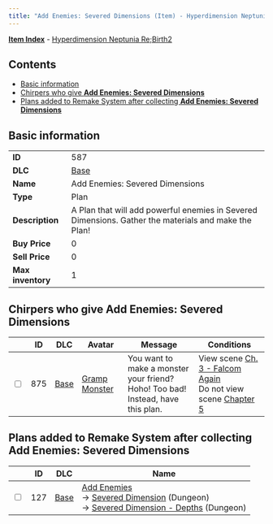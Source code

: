 ```yaml
---
title: "Add Enemies: Severed Dimensions (Item) - Hyperdimension Neptunia Re;Birth2"
---
```


[**Item Index**](/neptunia/rb2/item/index.html) - [Hyperdimension Neptunia Re;Birth2](/neptunia/rb2)

## Contents

- [Basic information](#basic-information)
- [Chirpers who give **Add Enemies: Severed Dimensions**](#chirpers-who-give-add-enemies-severed-dimensions)
- [Plans added to Remake System after collecting **Add Enemies: Severed Dimensions**](#plans-added-to-remake-system-after-collecting-add-enemies-severed-dimensions)

## Basic information

|   |   |
| -- | -- |
| **ID** | 587 |
| **DLC** | [Base](/neptunia/rb2/dlc/0-base.html) |
| **Name** | Add Enemies: Severed Dimensions |
| **Type** | Plan |
| **Description** | A Plan that will add powerful enemies in Severed Dimensions. Gather the materials and make the Plan! |
| **Buy Price** | 0 |
| **Sell Price** | 0 |
| **Max inventory** | 1 |

## Chirpers who give **Add Enemies: Severed Dimensions**

|    | ID | DLC | Avatar | Message | Conditions |
| -- | -- | --- | ------ | ------- | ---------- |
| <input type="checkbox" id="rb2-chirper-event-0-875" class="trackbox" /> | 875 | [Base](/neptunia/rb2/dlc/0-base.html) | [Gramp Monster](/neptunia/rb2/avatar/0-129-gramp-monster.html) | You want to make a monster your friend?<br />Hoho! Too bad!<br />Instead, have this plan. | View scene [Ch. 3 - Falcom Again](/neptunia/rb2/scene/0-253-ch-3-falcom-again.html)<br />Do not view scene [Chapter 5](/neptunia/rb2/scene/0-351-chapter-5.html) |

## Plans added to Remake System after collecting **Add Enemies: Severed Dimensions**

|    | ID | DLC | Name |
| -- | -- | --- | ---- |
| <input type="checkbox" id="rb2-remake-0-127" class="trackbox" /> | 127 | [Base](/neptunia/rb2/dlc/0-base.html) | [Add Enemies](/neptunia/rb2/remake/0-127-add-enemies.html)<br />→ [Severed Dimension](/neptunia/rb2/dungeon/0-15-severed-dimension.html) (Dungeon)<br />→ [Severed Dimension - Depths](/neptunia/rb2/dungeon/0-16-severed-dimension-depths.html) (Dungeon) |